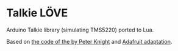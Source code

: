 # Talkie LÖVE

Arduino Talkie library (simulating TMS5220) ported to Lua.

Based on [the code of the by Peter Knight](https://github.com/going-digital/Talkie)
and [Adafruit adaptation](https://github.com/adafruit/Talkie).